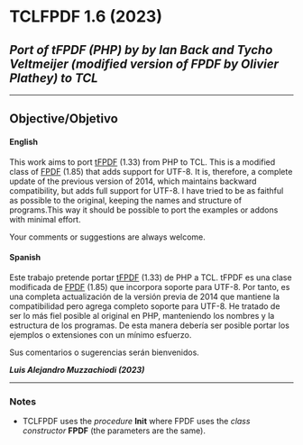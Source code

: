 # **TCLFPDF 1.6 (2023)** #
## *Port of tFPDF (PHP) by  by Ian Back and Tycho Veltmeijer (modified version of FPDF by Olivier Plathey) to TCL* ##

----------


## Objective/Objetivo ##

#### English #####

This work aims to port [tFPDF]("http://www.fpdf.org/en/script/script92.php") (1.33) from PHP to TCL. This is a modified class of [FPDF]("http://www.fpdf.org/") (1.85) that adds support for UTF-8.
It is, therefore, a complete update of the previous version of 2014, which maintains backward compatibility, but adds full support for UTF-8.
I have tried to be as faithful as possible to the original, keeping the names and structure of programs.This way it should be possible to port the examples or addons with minimal effort.

Your comments or suggestions are always welcome.

#### Spanish ####

Este trabajo pretende portar [tFPDF]("http://www.fpdf.org/en/script/script92.php") (1.33) de PHP a TCL. tFPDF es una clase modificada de [FPDF]("http://www.fpdf.org/") (1.85) que incorpora soporte para UTF-8.
Por tanto, es una completa actualización de la versión previa de 2014 que mantiene la compatibilidad pero agrega completo soporte para UTF-8.
He tratado de ser lo más fiel posible al original en PHP, manteniendo los nombres y la estructura de los programas. De esta manera debería ser posible portar los ejemplos o extensiones con un mínimo esfuerzo.

Sus comentarios o sugerencias serán bienvenidos.



__*Luis Alejandro Muzzachiodi (2023)*__


----------
### Notes ###
- TCLFPDF uses the *procedure* **Init** where FPDF uses the *class constructor* **FPDF** (the parameters are the same).